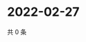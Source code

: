 # 2022-02-27

共 0 条

<!-- BEGIN WEIBO -->
<!-- 最后更新时间 Sun Feb 27 2022 18:10:12 GMT+0800 (China Standard Time) -->

<!-- END WEIBO -->
